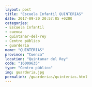 ```yaml
---
layout: post
title: "Escuela Infantil QUINTERIAS"
date: 2017-09-20 20:57:05 +0200
categories:
- Escuela Infantil
- cuenca
- quintanar-del-rey
- Centro público
- guarderia
name: "QUINTERIAS"
province: "Cuenca"
location: "Quintanar del Rey"
code: "16009635"
type: "Centro público"
img: guarderia.jpg
permalink: /guarderias/quinterias.html
---
```

